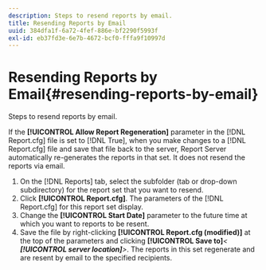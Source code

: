 ```yaml
---
description: Steps to resend reports by email.
title: Resending Reports by Email
uuid: 384dfa1f-6a72-4fef-886e-bf2290f5993f
exl-id: eb37fd3e-6e7b-4672-bcf0-fffa9f10997d
---
```

# Resending Reports by Email{#resending-reports-by-email}

Steps to resend reports by email.

If the **[!UICONTROL Allow Report Regeneration]** parameter in the [!DNL Report.cfg] file is set to [!DNL True], when you make changes to a [!DNL Report.cfg] file and save that file back to the server, Report Server automatically re-generates the reports in that set. It does not resend the reports via email. 

1. On the [!DNL Reports] tab, select the subfolder (tab or drop-down subdirectory) for the report set that you want to resend.
1. Click **[!UICONTROL Report.cfg]**. The parameters of the [!DNL Report.cfg] for this report set display.
1. Change the **[!UICONTROL Start Date]** parameter to the future time at which you want to reports to be resent.
1. Save the file by right-clicking **[!UICONTROL Report.cfg (modified)]** at the top of the parameters and clicking **[!UICONTROL Save to]***< **[!UICONTROL server location]**>*.
The reports in this set regenerate and are resent by email to the specified recipients.
